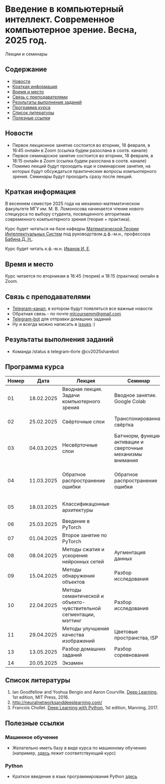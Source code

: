 # Введение в компьютерный интеллект. Современное компьютерное зрение. Весна, 2025 год.
Лекции и семинары

## Содержание
* [Новости](#news)
* [Краткая информация](#info)
* [Время и место](#ww)
* [Связь с преподавателями](#feedback)
* [Результаты выполнения заданий](#marks)
* [Программа курса](#program)
* [Список литературы](#lit)
* [Полезные ссылки](#links)
## <a name="news" /> Новости
* Первое лекционное занятие состоится во вторник, 18 февраля, в 16:45 онлайн в Zoom (ссылка будем разослана в соотв. канале)
* Первое семинарское занятие состоится во вторник, 18 февраля, в 18:15 онлайн в Zoom (ссылка будем разослана в соотв. канале)
* Помимо лекций будут проходить еще и семинарские занятия, на которых будут обсуждаться практические вопросы компьютерного зрения. Семинары будут проходить сразу после лекций. 
## <a name="info" /> Краткая информация 
В весеннем семестре 2025 года на механико-математическом факультете МГУ им. М. В. Ломоносова начинается чтение нового спецкурса по выбору студента, посвященного алгоритмам современного компьютерного зрения (теория + практика). 

Курс будет читаться на базе кафедры [Математической Теории Интеллектуальных Систем](http://intsys.msu.ru) под руководством д.ф.-м.н., профессора [Бабина Д. Н.](http://intsys.msu.ru/staff/babin/). 

Курс будет читать к.ф.-м.н. [Иванов И. Е](http://intsys.msu.ru/staff/ivanov/).
## <a name="ww" /> Время и место 
Курс читается по вторникам в 16:45 (теория) и 18:15 (практика) онлайн в Zoom. 
## <a name="feedback" /> Связь с преподавателями
* [Telegram-канал](https://t.me/joinchat/9IzmCnQIyvs2NjUy), в котором будут появляться все важные новости
* Обратная связь - по почте mlcoursemm@gmail.com
* [Telegram-bot](https://t.me/cv2025sharebot) для отправки домашних заданий
* Ну и всегда можно написать в [issues](https://github.com/mlcoursemm/cv2025spring/issues) :)
## <a name="marks" /> Результаты выполнения заданий
* Команда /status в telegram-боте @cv2025sharebot
## <a name="program" /> Программа курса 
| Номер         | Дата          | Лекция                                            | Семинар                                 | ДЗ            | Видео |
| ------------- | ------------- | -------------                                     | -------------                           | ------------- | ------------- |
| 01            | 18.02.2025    | Вводная лекция. Задачи компьютерного зрения | Вводное занятие. Google Colab | Задача на работу с кропами | [Запись лекции 01](https://youtu.be/n07HQTWMmsI)|
| 02            | 25.02.2025    | Свёрточные слои | Транспонированная свёртка | Задачи на сверточную арифметику |[Запись лекции 02](https://youtu.be/nyDyE2b47bU) |
| 03            | 04.03.2025    | Несвёрточные слои | Батчнорм, функции активации и сверточные механизмы внимания|Задача на реализацию свертки | [Запись лекции 03](https://youtu.be/CedTo0WbqTE) |
| 04            | 11.03.2025    | Обратное распространение ошибки | Обратное распространение ошибки | Задача на реализацию обучения нейронных сетей | [Запись лекции 04](https://youtu.be/J3OQ1d5TTCc)|
| 05            | 18.03.2025    | Классификацонные архитектуры |  |  | [Запись лекции 05](https://youtu.be/OUe2VX_hW50)|
| 06            | 25.03.2025    | Введение в PyTorch | |  | |
| 07            | 01.04.2025    | Второе занятие по PyTorch  | |  | |
| 08            | 08.04.2025    | Методы сжатия и ускорения нейронных сетей | Аугментация данных | Исследование | |
| 09            | 15.04.2025    | Методы обнаружения объектов | Разбор исследования|  | |
| 10            | 22.04.2025    | Методы семантической и объекто-чувствительной сегментации, мэттинг | Разбор исследования  | Соревнование | |
| 11            | 29.04.2025    |Методы улучшения качества изображений | Цветовые пространства, ISP |  | |
| 13            | 13.05.2025    | Разбор домашних заданий | Разбор соревнования  |  | |
| 14            | 20.05.2025    | Экзамен|  |  |

## <a name="lit" /> Список литературы
1. Ian Goodfellow and Yoshua Bengio and Aaron Courville. [Deep Learning](https://www.deeplearningbook.org), 1st edition, MIT Press, 2016.
2. http://neuralnetworksanddeeplearning.com/
3. Francois Chollet. [Deep Learning with Python](http://faculty.neu.edu.cn/yury/AAI/Textbook/Deep%20Learning%20with%20Python.pdf), 1st edition, Manning, 2017.
## <a name="links" /> Полезные ссылки 
### Машинное обучение
* Желательно иметь базу в виде курса по машинному обучению (например, [здесь](https://github.com/mlcoursemm/ml2021autumn) лежит соответствующий курс)
### Python
* Краткое введение в язык программирования Python [здесь](https://github.com/mlcoursemm/py2021autumn)
